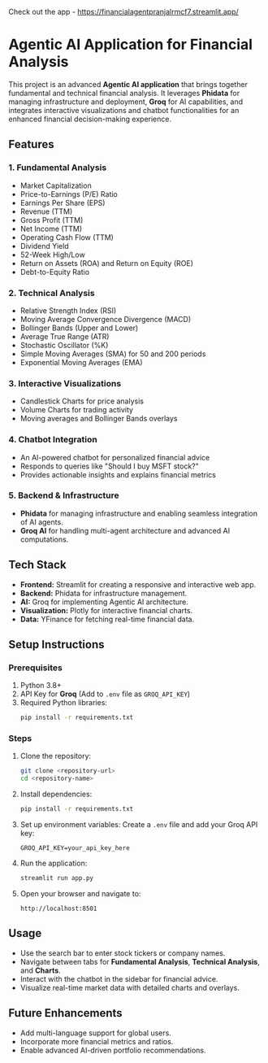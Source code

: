 Check out the app - https://financialagentpranjalrmcf7.streamlit.app/

# Agentic AI Application for Financial Analysis

This project is an advanced **Agentic AI application** that brings together fundamental and technical financial analysis. It leverages **Phidata** for managing infrastructure and deployment, **Groq** for AI capabilities, and integrates interactive visualizations and chatbot functionalities for an enhanced financial decision-making experience.

## Features

### **1. Fundamental Analysis**
- Market Capitalization
- Price-to-Earnings (P/E) Ratio
- Earnings Per Share (EPS)
- Revenue (TTM)
- Gross Profit (TTM)
- Net Income (TTM)
- Operating Cash Flow (TTM)
- Dividend Yield
- 52-Week High/Low
- Return on Assets (ROA) and Return on Equity (ROE)
- Debt-to-Equity Ratio

### **2. Technical Analysis**
- Relative Strength Index (RSI)
- Moving Average Convergence Divergence (MACD)
- Bollinger Bands (Upper and Lower)
- Average True Range (ATR)
- Stochastic Oscillator (%K)
- Simple Moving Averages (SMA) for 50 and 200 periods
- Exponential Moving Averages (EMA)

### **3. Interactive Visualizations**
- Candlestick Charts for price analysis
- Volume Charts for trading activity
- Moving averages and Bollinger Bands overlays

### **4. Chatbot Integration**
- An AI-powered chatbot for personalized financial advice
- Responds to queries like "Should I buy MSFT stock?"
- Provides actionable insights and explains financial metrics

### **5. Backend & Infrastructure**
- **Phidata** for managing infrastructure and enabling seamless integration of AI agents.
- **Groq AI** for handling multi-agent architecture and advanced AI computations.

## Tech Stack
- **Frontend:** Streamlit for creating a responsive and interactive web app.
- **Backend:** Phidata for infrastructure management.
- **AI:** Groq for implementing Agentic AI architecture.
- **Visualization:** Plotly for interactive financial charts.
- **Data:** YFinance for fetching real-time financial data.

## Setup Instructions

### Prerequisites
1. Python 3.8+
2. API Key for **Groq** (Add to `.env` file as `GROQ_API_KEY`)
3. Required Python libraries:
   ```bash
   pip install -r requirements.txt
   ```

### Steps
1. Clone the repository:
   ```bash
   git clone <repository-url>
   cd <repository-name>
   ```

2. Install dependencies:
   ```bash
   pip install -r requirements.txt
   ```

3. Set up environment variables:
   Create a `.env` file and add your Groq API key:
   ```env
   GROQ_API_KEY=your_api_key_here
   ```

4. Run the application:
   ```bash
   streamlit run app.py
   ```

5. Open your browser and navigate to:
   ```
   http://localhost:8501
   ```

## Usage
- Use the search bar to enter stock tickers or company names.
- Navigate between tabs for **Fundamental Analysis**, **Technical Analysis**, and **Charts**.
- Interact with the chatbot in the sidebar for financial advice.
- Visualize real-time market data with detailed charts and overlays.

## Future Enhancements
- Add multi-language support for global users.
- Incorporate more financial metrics and ratios.
- Enable advanced AI-driven portfolio recommendations.
